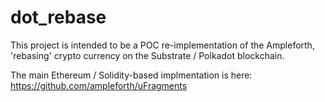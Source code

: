 # dot_rebase

This project is intended to be a POC re-implementation of the Ampleforth, 'rebasing' crypto currency on the Substrate / Polkadot blockchain.

The main Ethereum / Solidity-based implmentation is here: https://github.com/ampleforth/uFragments